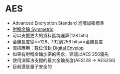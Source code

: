 # AES
- Advanced Encryption Standard 進階加密標準
- [對稱金鑰 Symmetric](演算法/對稱金鑰%20Symmetric.md)
- 可以支援更大的資料區塊運算(128 bits)
- 金鑰長度從==128、192到256 bits==金鑰長度
- 混搭應用：[數位信封 Digital Envelop](數位信封%20Digital%20Envelop.md)
- 如果有對稱金鑰加密的需求，建議以AES 256優先
- 使用演算法支援的最大金鑰長度(AES128 -> AES256)
- 目前還是量子安全的
